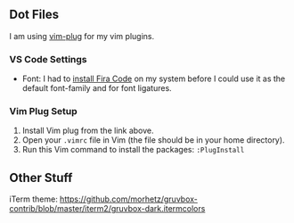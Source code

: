 ## Dot Files

I am using [vim-plug](https://github.com/junegunn/vim-plug) for my vim plugins.

### VS Code Settings

- Font: I had to [install Fira Code](https://github.com/tonsky/FiraCode) on my system before I could use it as the default font-family and for font ligatures.

### Vim Plug Setup

1. Install Vim plug from the link above.
2. Open your `.vimrc` file in Vim (the file should be in your home directory).
3. Run this Vim command to install the packages: `:PlugInstall`

## Other Stuff

iTerm theme: https://github.com/morhetz/gruvbox-contrib/blob/master/iterm2/gruvbox-dark.itermcolors
